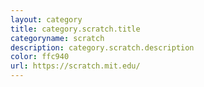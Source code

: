 ```yaml
---
layout: category
title: category.scratch.title
categoryname: scratch
description: category.scratch.description
color: ffc940
url: https://scratch.mit.edu/
---
```

